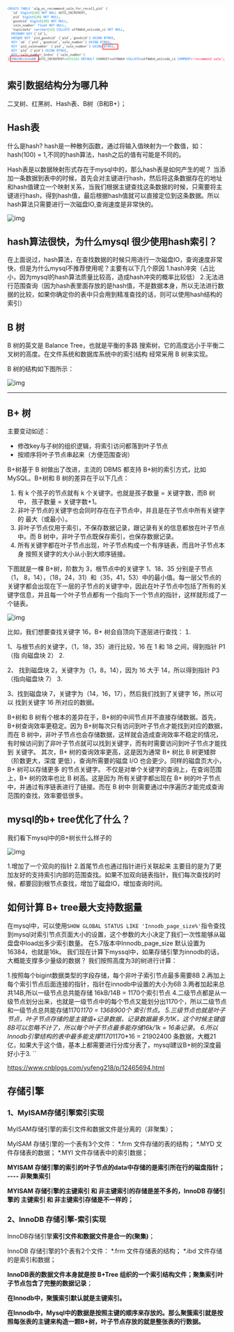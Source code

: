 ![image-20210721205437018](..\typora-user-images\image-20210721205437018.png)

## **索引数据结构分为哪几种**

二叉树、红黑树、Hash表、B树（B和B+）；

## **Hash表**

什么是hash? hash是一种散列函数，通过将输入值映射为一个数值，如： hash(100) = 1,不同的hash算法，hash之后的值有可能是不同的。 

Hash表是以数据映射形式存在于mysql中的，那么hash表是如何产生的呢？ 当添加一条数据到表中的时候，首先会对主键进行hash，然后将这条数据存在的地址和hash值建立一个映射关系，当我们根据主键查找这条数据的时候，只需要将主键进行hash，得到hash值，最后根据hash值就可以直接定位到这条数据。所以hash算法只需要进行一次磁盘IO,查询速度是非常快的。

![img](https://pic4.zhimg.com/80/v2-39575cdcadc5263339bc0741e7792dc3_720w.jpg)

## **hash算法很快，为什么mysql 很少使用hash索引？**

在上面说过，hash算法，在查找数据的时候只用进行一次磁盘IO，查询速度非常快，但是为什么mysql不推荐使用呢？主要有以下几个原因 1.hash冲突（占比小，因为mysql的hash算法质量比较高，造成hash冲突的概率比较低） 2.无法进行范围查询（因为hash表里面存放的是hash值，不是数据本身，所以无法进行数据的比较，如果你确定你的表中只会用到精准查找的话，则可以使用hash结构的索引）



## B 树

B 树的英⽂是 Balance Tree，也就是平衡的多路 搜索树，它的⾼度远⼩于平衡⼆叉树的⾼度。在⽂件系统和数据库系统中的索引结构 经常采⽤ B 树来实现。

B 树的结构如下图所示：

![img](https://pic3.zhimg.com/80/v2-01876a113565ff86af877d69738ef932_720w.jpg)

------

## B+ 树

主要变动如述：

- 修改key与子树的组织逻辑，将索引访问都落到叶子节点
- 按顺序将叶子节点串起来（方便范围查询）



B+树基于 B 树做出了改进，主流的 DBMS 都⽀持 B+树的索引⽅式，⽐如 MySQL。B+树和 B 树的差异在于以下⼏点： 

1. 有 k 个孩⼦的节点就有 k 个关键字。也就是孩子数量 = 关键字数，而B 树中， 孩⼦数量 = 关键字数+1。 
2. 非叶子节点的关键字也会同时存在在⼦节点中，并且是在⼦节点中所有关键字的 最⼤（或最⼩）。 
3. 非叶子节点仅⽤于索引，不保存数据记录，跟记录有关的信息都放在叶子节点 中。⽽ B 树中，非叶子节点既保存索引，也保存数据记录。 
4. 所有关键字都在叶子节点出现，叶子节点构成⼀个有序链表，⽽且叶子节点本⾝ 按照关键字的大小从小到大顺序链接。

下图就是⼀棵 B+树，阶数为 3，根节点中的关键字 1、18、35 分别是⼦节点（1， 8，14），（18，24，31）和（35，41，53）中的最⼩值。每⼀层⽗节点的关键字都会出现在下⼀层的⼦节点的关键字中，因此在叶⼦节点中包括了所有的关键字信息，并且每⼀个叶⼦节点都有⼀个指向下⼀个节点的指针，这样就形成了⼀个链表。



![img](https://pic1.zhimg.com/80/v2-161d0258eb28a6367d5e93d65aea7088_720w.jpg)

比如，我们想要查找关键字 16，B+ 树会⾃顶向下逐层进行查找： 

1、与根节点的关键字，（1，18，35）进⾏⽐较，16 在 1 和 18 之间，得到指针 P1（指 向磁盘块 2） 

2、 找到磁盘块 2，关键字为（1，8，14），因为 16 ⼤于 14，所以得到指针 P3（指向磁盘块 7） 

3、找到磁盘块 7，关键字为（14，16，17），然后我们找到了关键字 16，所以可以 找到关键字 16 所对应的数据。

B+树和 B 树有个根本的差异在于，B+树的中间节点并不直接存储数据。⾸先，B+树查询效率更稳定。因为 B+树每次只有访问到叶⼦节点才能找到对应的数据，⽽在 B 树中，⾮叶⼦节点也会存储数据，这样就会造成查询效率不稳定的情况，有时候访问到了⾮叶⼦节点就可以找到关键字，⽽有时需要访问到叶⼦节点才能找到 关键字。 其次，B 树的查询效率更⾼，这是因为通常 B 树⽐ B 树更矮胖（阶数更⼤，深度 更低），查询所需要的磁盘 I/O 也会更少。同样的磁盘⻚⼤⼩，B 树可以存储更多 的节点关键字。 不仅是对单个关键字的查询上，在查询范围上，B 树的效率也⽐ B 树⾼。这是因为 所有关键字都出现在 B 树的叶⼦节点中，并通过有序链表进⾏了链接。⽽在 B 树中 则需要通过中序遍历才能完成查询范围的查找，效率要低很多。

## **mysql的b+ tree优化了什么？**

我们看下mysql中的B+树长什么样子的

![img](https://pic4.zhimg.com/80/v2-95370d1fd504fef37011edab57aa2d3f_720w.jpg)

1.增加了一个双向的指针 2.首尾节点也通过指针进行关联起来 主要目的是为了更加友好的支持索引内部的范围查找。如果不加双向链表指针，我们每次查找的时候，都要回到根节点查找，增加了磁盘IO，增加查询时间。

## **如何计算 B+ tree最大支持数据量**

在mysql中，可以使用`SHOW GLOBAL STATUS LIKE 'Innodb_page_size%'`指令查找到mysql对索引节点页面大小的设置，这个参数的大小决定了我们一次性能够从磁盘盘中load出多少索引数量。 在5.7版本中Innodb_page_size 默认设置为16384，也就是16k。 我们现在计算下myssql中，如果存储引擎为innodb的话，大概能支撑多少量级的数据？ 我们按照高度为3的树进行计算：

1.按照每个bigint数据类型的字段存储，每个非叶子索引节点最多需要8B 2.再加上每个索引节点后面连接的指针，指针在innodb中设置的大小为6B 3.两者加起来总共14B,所以一级节点总共能存储 16kB/14B = 1170个索引节点 4.二级节点都是从一级节点划分出来，也就是一级节点中的每个节点又能划分出1170个，所以二级节点和一级节点总共能存储1170*1170 = 1368900个 索引节点。 5.三级节点也就是叶子节点，叶子节点存储的是主键值+记录数据，记录数据最多为1K，这个时候主键值8B可以忽略不计了，所以每个叶子节点最多能存储16k/1k = 16条记录。 6.所以Innodb引擎结构的表中最多能支撑1170*1170*16 = 21902400 条数据，大概21亿，如果大于这个值，基本上都需要进行分库分表了，mysql建议B+树的深度最好小于3. ``

https://www.cnblogs.com/yufeng218/p/12465694.html

## 存储引擎

###  1、MyISAM存储引擎索引实现

MyISAM存储引擎的索引文件和数据文件是分离的（非聚集）；

MyISAM 存储引擎的一个表有3个文件： *.frm 文件存储的表的结构； *.MYD 文件存储表的数据； *.MYI 文件存储表中的索引数据；

**MYISAM 存储引擎的索引的叶子节点的data中存储的是索引所在行的磁盘指针； ---- 非聚集索引**

**MYISAM 存储引擎的主键索引 和 非主键索引的存储是差不多的，InnoDB 存储引擎的 主键索引 和 非主键索引存储是不一样的；**

###  2、InnoDB 存储引擎-索引实现

InnoDB存储引擎**索引文件和数据文件是合一的(聚集)**；

InnoDB 存储引擎的1个表有2个文件： *.frm 文件存储表的结构； *.ibd 文件存储的是索引和数据；

**InnoDB表的数据文件本身就是按 B+Tree 组织的一个索引结构文件；聚集索引叶子节点包含了完整的数据记录**；



**在Innodb中，聚簇索引默认就是主键索引。**

**在Innodb中，Mysql中的数据是按照主键的顺序来存放的。那么聚簇索引就是按照每张表的主键来构造一颗B+树，叶子节点存放的就是整张表的行数据。**

